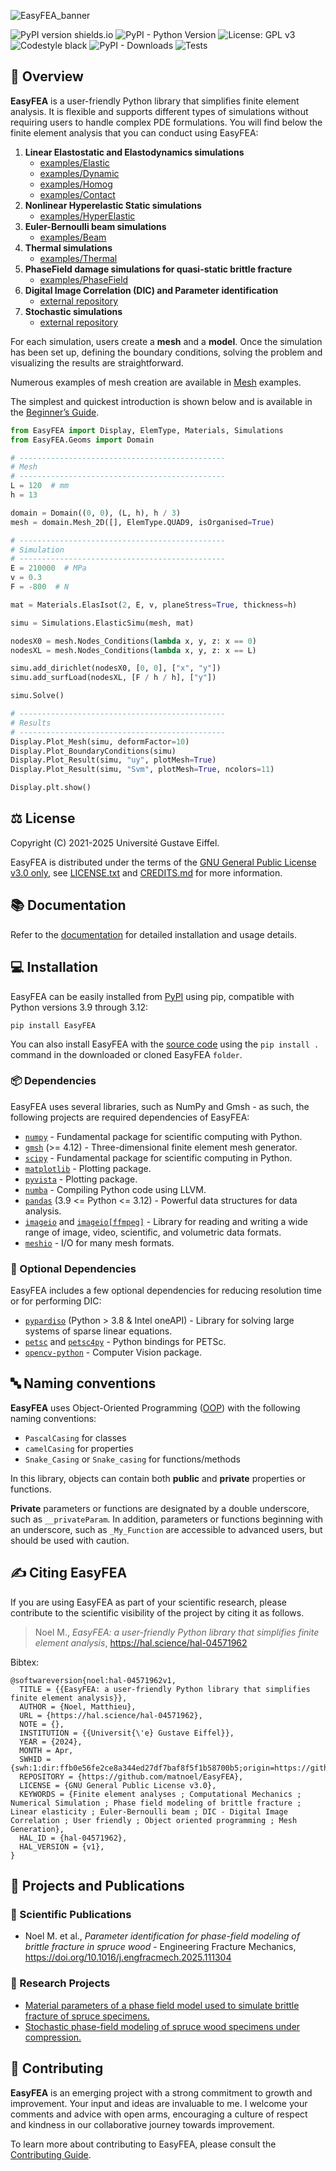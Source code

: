 ![EasyFEA_banner](https://github.com/matnoel/EasyFEA/blob/main/docs/_static/EasyFEA_banner.jpg?raw=True)

<!-- Don't do this otherwise PyPi could lose access to the image -->
<!-- ![EasyFEA_banner](docs/_static/EasyFEA_banner.jpg?raw=True) -->

![PyPI version shields.io](https://img.shields.io/pypi/v/easyfea.svg) ![PyPI - Python Version](https://img.shields.io/pypi/pyversions/easyfea) ![License: GPL v3](https://img.shields.io/badge/License-GPLv3-blue.svg) ![Codestyle black](https://img.shields.io/badge/code%20style-black-black) ![PyPI - Downloads](https://img.shields.io/pypi/dm/easyfea) ![Tests](https://github.com/matnoel/EasyFEA/actions/workflows/tests.yaml/badge.svg)

## 🧭 Overview

**EasyFEA** is a user-friendly Python library that simplifies finite element analysis. It is flexible and supports different types of simulations without requiring users to handle complex PDE formulations. You will find below the finite element analysis that you can conduct using EasyFEA:

1. **Linear Elastostatic and Elastodynamics simulations** 
    - [examples/Elastic](https://easyfea.readthedocs.io/en/latest/examples/Elastic/index.html)
    - [examples/Dynamic](https://easyfea.readthedocs.io/en/latest/examples/Dynamic/index.html)
    - [examples/Homog](https://easyfea.readthedocs.io/en/latest/examples/Homog/index.html)
    - [examples/Contact](https://easyfea.readthedocs.io/en/latest/examples/Contact/index.html)
2. **Nonlinear Hyperelastic Static simulations**
    - [examples/HyperElastic](https://easyfea.readthedocs.io/en/latest/examples/HyperElastic/index.html)
3. **Euler-Bernoulli beam simulations**
    - [examples/Beam](https://easyfea.readthedocs.io/en/latest/examples/Beam/index.html)
4. **Thermal simulations**
    - [examples/Thermal](https://easyfea.readthedocs.io/en/latest/examples/Thermal/index.html)
5. **PhaseField damage simulations for quasi-static brittle fracture** 
    - [examples/PhaseField](https://easyfea.readthedocs.io/en/latest/examples/PhaseField/index.html)
6. **Digital Image Correlation (DIC) and Parameter identification** 
    - [external repository](https://archive.softwareheritage.org/browse/origin/directory/?origin_url=https://gitlab.univ-eiffel.fr/collaboration-msme-fcba/spruce-params)
7. **Stochastic simulations**
    - [external repository](https://archive.softwareheritage.org/browse/origin/directory/?origin_url=https://gitlab.univ-eiffel.fr/collaboration-msme-fcba/spruce-stochastic)

For each simulation, users create a **mesh** and a **model**. Once the simulation has been set up, defining the boundary conditions, solving the problem and visualizing the results are straightforward.

Numerous examples of mesh creation are available in [Mesh](https://easyfea.readthedocs.io/en/latest/examples/Meshes/index.html) examples.

The simplest and quickest introduction is shown below and is available in the [Beginner’s Guide](https://easyfea.readthedocs.io/en/latest/begin.html).

```python
from EasyFEA import Display, ElemType, Materials, Simulations
from EasyFEA.Geoms import Domain

# ----------------------------------------------
# Mesh
# ----------------------------------------------
L = 120  # mm
h = 13

domain = Domain((0, 0), (L, h), h / 3)
mesh = domain.Mesh_2D([], ElemType.QUAD9, isOrganised=True)

# ----------------------------------------------
# Simulation
# ----------------------------------------------
E = 210000  # MPa
v = 0.3
F = -800  # N

mat = Materials.ElasIsot(2, E, v, planeStress=True, thickness=h)

simu = Simulations.ElasticSimu(mesh, mat)

nodesX0 = mesh.Nodes_Conditions(lambda x, y, z: x == 0)
nodesXL = mesh.Nodes_Conditions(lambda x, y, z: x == L)

simu.add_dirichlet(nodesX0, [0, 0], ["x", "y"])
simu.add_surfLoad(nodesXL, [F / h / h], ["y"])

simu.Solve()

# ----------------------------------------------
# Results
# ----------------------------------------------
Display.Plot_Mesh(simu, deformFactor=10)
Display.Plot_BoundaryConditions(simu)
Display.Plot_Result(simu, "uy", plotMesh=True)
Display.Plot_Result(simu, "Svm", plotMesh=True, ncolors=11)

Display.plt.show()
```

## ⚖️ License

Copyright (C) 2021-2025 Université Gustave Eiffel.

EasyFEA is distributed under the terms of the [GNU General Public License v3.0 only](https://spdx.org/licenses/GPL-3.0-only.html), see [LICENSE.txt](https://github.com/matnoel/EasyFEA/blob/main/LICENSE.txt) and [CREDITS.md](https://github.com/matnoel/EasyFEA/blob/main/CREDITS.md) for more information.

## 📚 Documentation

Refer to the [documentation](https://easyfea.readthedocs.io/en/latest/index.html) for detailed installation and usage details.

## 💻  Installation

EasyFEA can be easily installed from [PyPI](https://pypi.org/project/EasyFEA/) using pip, compatible with Python versions 3.9 through 3.12:

```
pip install EasyFEA
```

You can also install EasyFEA with the [source code](https://github.com/matnoel/EasyFEA) using the `pip install .` command in the downloaded or cloned EasyFEA `folder`.

### 📦 Dependencies

EasyFEA uses several libraries, such as NumPy and Gmsh - as such, the following projects are required dependencies of EasyFEA:

+ [`numpy`](https://pypi.org/project/numpy/) - Fundamental package for scientific computing with Python.
+ [`gmsh`](https://pypi.org/project/gmsh/) (>= 4.12) - Three-dimensional finite element mesh generator.
+ [`scipy`](https://pypi.org/project/scipy/) - Fundamental package for scientific computing in Python.
+ [`matplotlib`](https://pypi.org/project/matplotlib/) - Plotting package.
+ [`pyvista`](https://pypi.org/project/pyvista/) - Plotting package.
+ [`numba`](https://pypi.org/project/numba/) - Compiling Python code using LLVM.
+ [`pandas`](https://pypi.org/project/pandas/) (3.9 <= Python <= 3.12) - Powerful data structures for data analysis.
+ [`imageio`](https://pypi.org/project/imageio/) and [`imageio[ffmpeg]`](https://pypi.org/project/imageio-ffmpeg/) - Library for reading and writing a wide range of image, video, scientific, and volumetric data formats.
+ [`meshio`](https://pypi.org/project/meshio/) - I/O for many mesh formats.

### 🧪 Optional Dependencies

EasyFEA includes a few optional dependencies for reducing resolution time or for performing DIC:

+ [`pypardiso`](https://pypi.org/project/pypardiso/) (Python > 3.8 & Intel oneAPI)  - Library for solving large systems of sparse linear equations.
+ [`petsc`](https://pypi.org/project/petsc/) and [`petsc4py`](https://pypi.org/project/petsc4py/) - Python bindings for PETSc.
+ [`opencv-python`](https://pypi.org/project/opencv-python/) - Computer Vision package.

## 🔤 Naming conventions

**EasyFEA** uses Object-Oriented Programming ([OOP](https://en.wikipedia.org/wiki/Object-oriented_programming)) with the following naming conventions:
+ `PascalCasing` for classes
+ `camelCasing` for properties
+ `Snake_Casing` or `Snake_casing` for functions/methods

In this library, objects can contain both **public** and **private** properties or functions.

**Private** parameters or functions are designated by a double underscore, such as `__privateParam`. In addition, parameters or functions beginning with an underscore, such as `_My_Function` are accessible to advanced users, but should be used with caution.

## ✍️ Citing EasyFEA

If you are using EasyFEA as part of your scientific research, please contribute to the scientific visibility of the project by citing it as follows.

> Noel M., *EasyFEA: a user-friendly Python library that simplifies finite element analysis*, https://hal.science/hal-04571962

Bibtex:

```
@softwareversion{noel:hal-04571962v1,
  TITLE = {{EasyFEA: a user-friendly Python library that simplifies finite element analysis}},
  AUTHOR = {Noel, Matthieu},
  URL = {https://hal.science/hal-04571962},
  NOTE = {},
  INSTITUTION = {{Universit{\'e} Gustave Eiffel}},
  YEAR = {2024},
  MONTH = Apr,
  SWHID = {swh:1:dir:ffb0e56fe2ce8a344ed27df7baf8f5f1b58700b5;origin=https://github.com/matnoel/EasyFEA;visit=swh:1:snp:88527adbdb363d97ebaee858943a02d98fc5c23c;anchor=swh:1:rev:ee2a09258bfd7fd60886ad9334b0893f4989cf35},
  REPOSITORY = {https://github.com/matnoel/EasyFEA},
  LICENSE = {GNU General Public License v3.0},
  KEYWORDS = {Finite element analyses ; Computational Mechanics ; Numerical Simulation ; Phase field modeling of brittle fracture ; Linear elasticity ; Euler-Bernoulli beam ; DIC - Digital Image Correlation ; User friendly ; Object oriented programming ; Mesh Generation},
  HAL_ID = {hal-04571962},
  HAL_VERSION = {v1},
}
```

## 📘 Projects and Publications

### 📝 Scientific Publications

- Noel M. et al.,  *Parameter identification for phase-field modeling of brittle fracture in spruce wood* - Engineering Fracture Mechanics, https://doi.org/10.1016/j.engfracmech.2025.111304

### 🧪 Research Projects

- [Material parameters of a phase field model used to simulate brittle fracture of spruce specimens.](https://archive.softwareheritage.org/browse/origin/directory/?origin_url=https://gitlab.univ-eiffel.fr/collaboration-msme-fcba/spruce-params)
- [Stochastic phase-field modeling of spruce wood specimens under compression.](https://archive.softwareheritage.org/browse/origin/directory/?origin_url=https://gitlab.univ-eiffel.fr/collaboration-msme-fcba/spruce-stochastic)

## 🤝 Contributing

**EasyFEA** is an emerging project with a strong commitment to growth and improvement. Your input and ideas are invaluable to me. I welcome your comments and advice with open arms, encouraging a culture of respect and kindness in our collaborative journey towards improvement.

To learn more about contributing to EasyFEA, please consult the [Contributing Guide](https://github.com/matnoel/EasyFEA/blob/main/CONTRIBUTING.md).